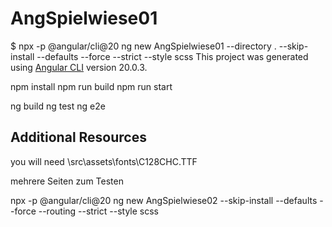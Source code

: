 # AngSpielwiese01
$ npx -p @angular/cli@20 ng new AngSpielwiese01 --directory . --skip-install --defaults --force  --strict --style scss 
This project was generated using [Angular CLI](https://github.com/angular/angular-cli) version 20.0.3.

npm install
npm run build
npm run start

ng build
ng test
ng e2e


## Additional Resources

you will need \src\assets\fonts\C128CHC.TTF



mehrere Seiten zum Testen

npx -p @angular/cli@20 ng new AngSpielwiese02 --skip-install --defaults --force --routing --strict --style scss 